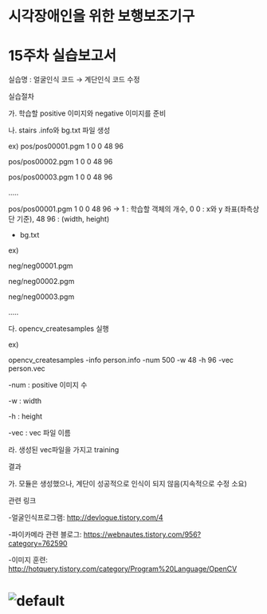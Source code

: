 # 시각장애인을 위한 보행보조기구
# 15주차 실습보고서

실습명 : 얼굴인식 코드 → 계단인식 코드 수정

실습절차

가. 학습할 positive 이미지와 negative 이미지를 준비 


나. stairs .info와 bg.txt 파일 생성


ex)
pos/pos00001.pgm 1 0 0 48 96

pos/pos00002.pgm 1 0 0 48 96

pos/pos00003.pgm 1 0 0 48 96


.....


pos/pos00001.pgm 1 0 0 48 96  -> 1 : 학습할 객체의 개수,  0 0 : x와 y 좌표(좌측상단 기준),  48 96 : (width, height)

- bg.txt


ex)

neg/neg00001.pgm

neg/neg00002.pgm

neg/neg00003.pgm


.....



다. opencv_createsamples 실행 


ex)

opencv_createsamples -info person.info -num 500 -w 48 -h 96 -vec person.vec

-num : positive 이미지 수

-w : width

-h : height

-vec : vec 파일 이름 


라. 생성된 vec파일을 가지고 training




결과

가. 모듈은 생성했으나, 계단이 성공적으로 인식이 되지 않음(지속적으로 수정 소요)



관련 링크

-얼굴인식프로그램: http://devlogue.tistory.com/4

-파이카메라 관련 블로그: https://webnautes.tistory.com/956?category=762590

-이미지 훈련: http://hotquery.tistory.com/category/Program%20Language/OpenCV



# ![default](https://user-images.githubusercontent.com/44151969/49708698-fc5a1200-fc73-11e8-8b4a-f50509ade473.jpg)

 

